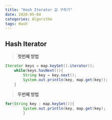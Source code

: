 ```yaml
---
title: "Hash Iterator 값 구하기"
date: 2020-05-04 
categories: Algorithm
tags: Hash 
---
```


## Hash Iterator

> <b>첫번째 방법</b>

```java
Iterator keys = map.keySet().iterator();
	while(keys.hasNext()){
		String key = key.next();
		System.out.println(key, map.get(key));
	}
```

> <b>두번째 방법</b>

```java
for(String key : map.keySet()){
		System.out.println(key, map.get(key);
		}
```